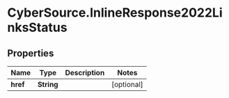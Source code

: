 # CyberSource.InlineResponse2022LinksStatus

## Properties
Name | Type | Description | Notes
------------ | ------------- | ------------- | -------------
**href** | **String** |  | [optional] 


